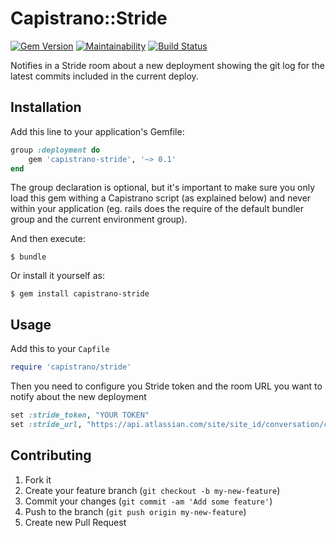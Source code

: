 # Capistrano::Stride

[![Gem Version](https://badge.fury.io/rb/capistrano-stride.svg)](https://badge.fury.io/rb/capistrano-stride)
[![Maintainability](https://api.codeclimate.com/v1/badges/2aa1419d1454294270fb/maintainability)](https://codeclimate.com/github/ArsenBespalov/capistrano-stride/maintainability)
[![Build Status](https://travis-ci.org/ArsenBespalov/capistrano-stride.svg?branch=master)](https://travis-ci.org/ArsenBespalov/capistrano-stride)

Notifies in a Stride room about a new deployment showing the git log for the latest 
commits included in the current deploy.

## Installation

Add this line to your application's Gemfile:

```ruby
group :deployment do
    gem 'capistrano-stride', '~> 0.1'
end
```

The group declaration is optional, but it's important to make sure you only load this gem
withing a Capistrano script (as explained below) and never within your application
(eg. rails does the require of the default bundler group and the current environment group).

And then execute:

```
$ bundle
```

Or install it yourself as:

```
$ gem install capistrano-stride
```

## Usage

Add this to your `Capfile`

```ruby
require 'capistrano/stride'
```

Then you need to configure you Stride token and the room URL you want to notify about
the new deployment

```ruby
set :stride_token, "YOUR TOKEN"
set :stride_url, "https://api.atlassian.com/site/site_id/conversation/conversation_id/message"
```

## Contributing

1. Fork it
2. Create your feature branch (`git checkout -b my-new-feature`)
3. Commit your changes (`git commit -am 'Add some feature'`)
4. Push to the branch (`git push origin my-new-feature`)
5. Create new Pull Request